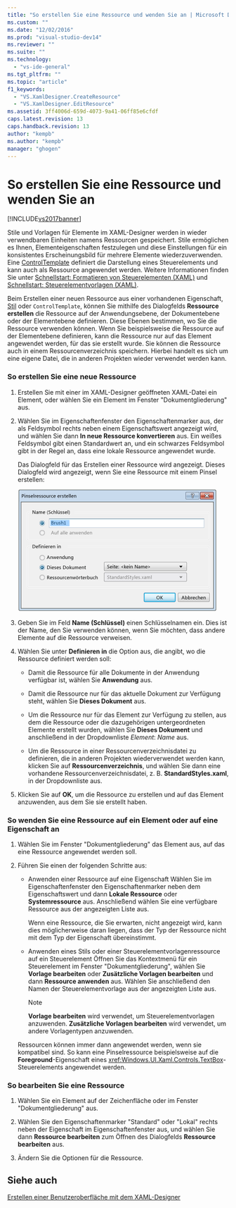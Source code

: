 ```yaml
---
title: "So erstellen Sie eine Ressource und wenden Sie an | Microsoft Docs"
ms.custom: ""
ms.date: "12/02/2016"
ms.prod: "visual-studio-dev14"
ms.reviewer: ""
ms.suite: ""
ms.technology: 
  - "vs-ide-general"
ms.tgt_pltfrm: ""
ms.topic: "article"
f1_keywords: 
  - "VS.XamlDesigner.CreateResource"
  - "VS.XamlDesigner.EditResource"
ms.assetid: 3ff4006d-659d-4073-9a41-06ff85e6cfdf
caps.latest.revision: 13
caps.handback.revision: 13
author: "kempb"
ms.author: "kempb"
manager: "ghogen"
---
```

# So erstellen Sie eine Ressource und wenden Sie an
[!INCLUDE[vs2017banner](../code-quality/includes/vs2017banner.md)]

Stile und Vorlagen für Elemente im XAML\-Designer werden in wieder verwendbaren Einheiten namens Ressourcen gespeichert.  Stile ermöglichen es Ihnen, Elementeigenschaften festzulegen und diese Einstellungen für ein konsistentes Erscheinungsbild für mehrere Elemente wiederzuverwenden.  Eine [ControlTemplate](http://msdn.microsoft.com/library/windows/apps/windows.ui.xaml.controls.controltemplate.aspx) definiert die Darstellung eines Steuerelements und kann auch als Ressource angewendet werden.  Weitere Informationen finden Sie unter [Schnellstart: Formatieren von Steuerelementen \(XAML\)](https://msdn.microsoft.com/de-de/library/windows/apps/xaml/hh465381.aspx) und [Schnellstart: Steuerelementvorlagen \(XAML\)](https://msdn.microsoft.com/de-de/library/windows/apps/xaml/hh465374.aspx).  
  
 Beim Erstellen einer neuen Ressource aus einer vorhandenen Eigenschaft, [Stil](http://msdn.microsoft.com/library/windows/apps/windows.ui.xaml.style.aspx) oder `ControlTemplate`, können Sie mithilfe des Dialogfelds **Ressource erstellen** die Ressource auf der Anwendungsebene, der Dokumentebene oder der Elementebene definieren.  Diese Ebenen bestimmen, wo Sie die Ressource verwenden können.  Wenn Sie beispielsweise die Ressource auf der Elementebene definieren, kann die Ressource nur auf das Element angewendet werden, für das sie erstellt wurde.  Sie können die Ressource auch in einem Ressourcenverzeichnis speichern. Hierbei handelt es sich um eine eigene Datei, die in anderen Projekten wieder verwendet werden kann.  
  
### So erstellen Sie eine neue Ressource  
  
1.  Erstellen Sie mit einer im XAML\-Designer geöffneten XAML\-Datei ein Element, oder wählen Sie ein Element im Fenster "Dokumentgliederung" aus.  
  
2.  Wählen Sie im Eigenschaftenfenster den Eigenschaftenmarker aus, der als Feldsymbol rechts neben einem Eigenschaftswert angezeigt wird, und wählen Sie dann **In neue Ressource konvertieren** aus.  Ein weißes Feldsymbol gibt einen Standardwert an, und ein schwarzes Feldsymbol gibt in der Regel an, dass eine lokale Ressource angewendet wurde.  
  
     Das Dialogfeld für das Erstellen einer Ressource wird angezeigt.  Dieses Dialogfeld wird angezeigt, wenn Sie eine Ressource mit einem Pinsel erstellen:  
  
     ![Dialogfeld "Ressource erstellen"](../designers/media/xaml_create_resource.png "xaml\_create\_resource")  
  
3.  Geben Sie im Feld **Name \(Schlüssel\)** einen Schlüsselnamen ein.  Dies ist der Name, den Sie verwenden können, wenn Sie möchten, dass andere Elemente auf die Ressource verweisen.  
  
4.  Wählen Sie unter **Definieren in** die Option aus, die angibt, wo die Ressource definiert werden soll:  
  
    -   Damit die Ressource für alle Dokumente in der Anwendung verfügbar ist, wählen Sie **Anwendung** aus.  
  
    -   Damit die Ressource nur für das aktuelle Dokument zur Verfügung steht, wählen Sie **Dieses Dokument** aus.  
  
    -   Um die Ressource nur für das Element zur Verfügung zu stellen, aus dem die Ressource oder die dazugehörigen untergeordneten Elemente erstellt wurden, wählen Sie **Dieses Dokument** und anschließend in der Dropdownliste *Element*: *Name* aus.  
  
    -   Um die Ressource in einer Ressourcenverzeichnisdatei zu definieren, die in anderen Projekten wiederverwendet werden kann, klicken Sie auf **Ressourcenverzeichnis**, und wählen Sie dann eine vorhandene Ressourcenverzeichnisdatei, z. B. **StandardStyles.xaml**, in der Dropdownliste aus.  
  
5.  Klicken Sie auf **OK**, um die Ressource zu erstellen und auf das Element anzuwenden, aus dem Sie sie erstellt haben.  
  
### So wenden Sie eine Ressource auf ein Element oder auf eine Eigenschaft an  
  
1.  Wählen Sie im Fenster "Dokumentgliederung" das Element aus, auf das eine Ressource angewendet werden soll.  
  
2.  Führen Sie einen der folgenden Schritte aus:  
  
    -   Anwenden einer Ressource auf eine Eigenschaft  Wählen Sie im Eigenschaftenfenster den Eigenschaftenmarker neben dem Eigenschaftswert und dann **Lokale Ressource** oder **Systemressource** aus. Anschließend wählen Sie eine verfügbare Ressource aus der angezeigten Liste aus.  
  
         Wenn eine Ressource, die Sie erwarten, nicht angezeigt wird, kann dies möglicherweise daran liegen, dass der Typ der Ressource nicht mit dem Typ der Eigenschaft übereinstimmt.  
  
    -   Anwenden eines Stils oder einer Steuerelementvorlagenressource auf ein Steuerelement  Öffnen Sie das Kontextmenü für ein Steuerelement im Fenster "Dokumentgliederung", wählen Sie **Vorlage bearbeiten** oder **Zusätzliche Vorlagen bearbeiten** und dann **Ressource anwenden** aus. Wählen Sie anschließend den Namen der Steuerelementvorlage aus der angezeigten Liste aus.  
  
        > [!NOTE]
        >  **Vorlage bearbeiten** wird verwendet, um Steuerelementvorlagen anzuwenden.  **Zusätzliche Vorlagen bearbeiten** wird verwendet, um andere Vorlagentypen anzuwenden.  
  
     Ressourcen können immer dann angewendet werden, wenn sie kompatibel sind.  So kann eine Pinselressource beispielsweise auf die **Foreground**\-Eigenschaft eines <xref:Windows.UI.Xaml.Controls.TextBox>\-Steuerelements angewendet werden.  
  
### So bearbeiten Sie eine Ressource  
  
1.  Wählen Sie ein Element auf der Zeichenfläche oder im Fenster "Dokumentgliederung" aus.  
  
2.  Wählen Sie den Eigenschaftenmarker "Standard" oder "Lokal" rechts neben der Eigenschaft im Eigenschaftenfenster aus, und wählen Sie dann **Ressource bearbeiten** zum Öffnen des Dialogfelds **Ressource bearbeiten** aus.  
  
3.  Ändern Sie die Optionen für die Ressource.  
  
## Siehe auch  
 [Erstellen einer Benutzeroberfläche mit dem XAML\-Designer](../designers/creating-a-ui-by-using-xaml-designer-in-visual-studio.md)
